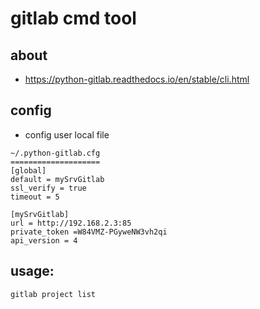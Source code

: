 # gitlab cmd tool

## about
* https://python-gitlab.readthedocs.io/en/stable/cli.html

## config

* config user local file

```
~/.python-gitlab.cfg
====================
[global]
default = mySrvGitlab
ssl_verify = true
timeout = 5

[mySrvGitlab]
url = http://192.168.2.3:85
private_token =W84VMZ-PGyweNW3vh2qi 
api_version = 4

```


## usage:

```
gitlab project list


```
